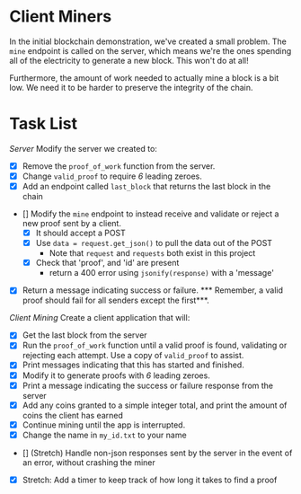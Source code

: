# Client Miners

In the initial blockchain demonstration, we've created a small problem.  The `mine` endpoint is called on the server, which means we're the ones spending all of the electricity to generate a new block.  This won't do at all!

Furthermore, the amount of work needed to actually mine a block is a bit low.  We need it to be harder to preserve the integrity of the chain.


# Task List

*Server*
Modify the server we created to:
* [x] Remove the `proof_of_work` function from the server.
* [x] Change `valid_proof` to require *6* leading zeroes.
* [x] Add an endpoint called `last_block` that returns the last block in the chain
* [] Modify the `mine` endpoint to instead receive and validate or reject a new proof sent by a client.
    * [x] It should accept a POST
    * [x] Use `data = request.get_json()` to pull the data out of the POST
        * Note that `request` and `requests` both exist in this project
    * [x] Check that 'proof', and 'id' are present
        * return a 400 error using `jsonify(response)` with a 'message'
* [x] Return a message indicating success or failure. *** Remember, a valid proof should fail for all senders except the first***.

*Client Mining*
Create a client application that will:
* [x] Get the last block from the server 
* [x] Run the `proof_of_work` function until a valid proof is found, validating or rejecting each attempt.  Use a copy of `valid_proof` to assist.
* [x] Print messages indicating that this has started and finished.
* [x] Modify it to generate proofs with *6* leading zeroes.
* [x] Print a message indicating the success or failure response from the server
* [x] Add any coins granted to a simple integer total, and print the amount of coins the client has earned
* [x] Continue mining until the app is interrupted.
* [x] Change the name in `my_id.txt` to your name
* [] (Stretch) Handle non-json responses sent by the server in the event of an error, without crashing the miner
* [x] Stretch: Add a timer to keep track of how long it takes to find a proof

